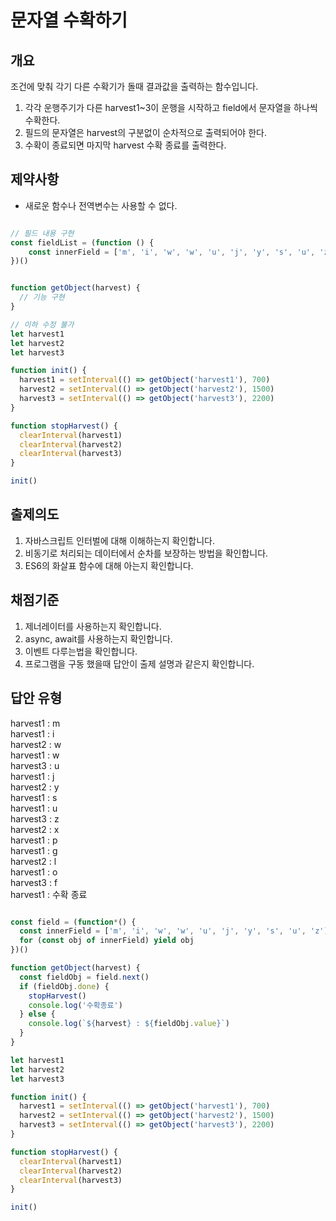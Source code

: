 # 문자열 수확하기
## 개요
  조건에 맞춰 각기 다른 수확기가 돌때 결과값을 출력하는 함수입니다.
 1. 각각 운행주기가 다른 harvest1~3이 운행을 시작하고 field에서 문자열을 하나씩 수확한다.
 2. 필드의 문자열은 harvest의 구분없이 순차적으로 출력되어야 한다.
 3. 수확이 종료되면 마지막 harvest 수확 종료를 출력한다.

## 제약사항
  - 새로운 함수나 전역변수는 사용할 수 없다.

```javascript

// 필드 내용 구현
const fieldList = (function () {
	const innerField = ['m', 'i', 'w', 'w', 'u', 'j', 'y', 's', 'u', 'z', 'x', 'p', 'g', 'l', 'o', 'f']
})()


function getObject(harvest) {
  // 기능 구현
}

// 이하 수정 불가
let harvest1
let harvest2
let harvest3

function init() {
  harvest1 = setInterval(() => getObject('harvest1'), 700)
  harvest2 = setInterval(() => getObject('harvest2'), 1500)
  harvest3 = setInterval(() => getObject('harvest3'), 2200)
}

function stopHarvest() {
  clearInterval(harvest1)
  clearInterval(harvest2)
  clearInterval(harvest3)
}

init()


```

## 출제의도
1. 자바스크립트 인터벌에 대해 이해하는지 확인합니다.
2. 비동기로 처리되는 데이터에서 순차를 보장하는 방법을 확인합니다.
3. ES6의 화살표 함수에 대해 아는지 확인합니다.

## 채점기준
1. 제너레이터를 사용하는지 확인합니다.
2. async, await를 사용하는지 확인합니다.
3. 이벤트 다루는법을 확인합니다.
4. 프로그램을 구동 했을때 답안이 출제 설명과 같은지 확인합니다.

## 답안 유형
harvest1 : m  
harvest1 : i  
harvest2 : w  
harvest1 : w  
harvest3 : u  
harvest1 : j  
harvest2 : y  
harvest1 : s  
harvest1 : u  
harvest3 : z  
harvest2 : x  
harvest1 : p  
harvest1 : g  
harvest2 : l  
harvest1 : o  
harvest3 : f  
harvest1 : 수확 종료  

```javascript

const field = (function*() {
  const innerField = ['m', 'i', 'w', 'w', 'u', 'j', 'y', 's', 'u', 'z']
  for (const obj of innerField) yield obj
})()

function getObject(harvest) {
  const fieldObj = field.next()
  if (fieldObj.done) {
    stopHarvest()
    console.log('수확종료')
  } else {
    console.log(`${harvest} : ${fieldObj.value}`)
  }
}

let harvest1
let harvest2
let harvest3

function init() {
  harvest1 = setInterval(() => getObject('harvest1'), 700)
  harvest2 = setInterval(() => getObject('harvest2'), 1500)
  harvest3 = setInterval(() => getObject('harvest3'), 2200)
}

function stopHarvest() {
  clearInterval(harvest1)
  clearInterval(harvest2)
  clearInterval(harvest3)
}

init()


```
